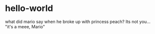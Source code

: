 # hello-world
what did mario say when he broke up with princess peach? Its not you... "it's a meee, Mario"
